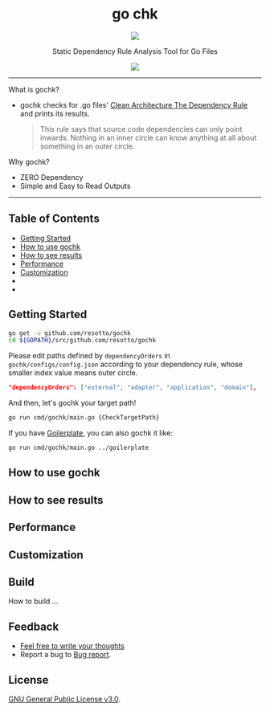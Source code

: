 <h1 align="center">go chk</h1>

<p align="center">
  <a href="https://github.com/resotto/gochk/blob/master/LICENSE"><img src="https://img.shields.io/badge/license-GPL%20v3.0-brightgreen.svg" /></a>
</p>

<p align="center">
  Static Dependency Rule Analysis Tool for Go Files
</p>

<p align="center">
  <img src="https://user-images.githubusercontent.com/19743841/96338043-67719c80-10c6-11eb-9a5f-3b672356a9d6.gif">
</p>

---

What is gochk?

- gochk checks for .go files' [Clean Architecture The Dependency Rule](https://blog.cleancoder.com/uncle-bob/2012/08/13/the-clean-architecture.html#the-dependency-rule) and prints its results.

  > This rule says that source code dependencies can only point inwards. Nothing in an inner circle can know anything at all about something in an outer circle.

Why gochk?

- ZERO Dependency
- Simple and Easy to Read Outputs

---

## Table of Contents

- [Getting Started](#getting-started)
- [How to use gochk](#how-to-use-gochk)
- [How to see results](#how-to-see-results)
- [Performance](#performance)
- [Customization](#customization)
- [](#)
- [](#)

## Getting Started

```zsh
go get -u github.com/resotto/gochk
cd ${GOPATH}/src/github.com/resotto/gochk
```

Please edit paths defined by `dependencyOrders` in `gochk/configs/config.json` according to your dependency rule, whose smaller index value means outer circle.

```json
"dependencyOrders": ["external", "adapter", "application", "domain"],
```

And then, let's gochk your target path!

```zsh
go run cmd/gochk/main.go {CheckTargetPath}
```

If you have [Goilerplate](https://github.com/resotto/goilerplate), you can also gochk it like:

```zsh
go run cmd/gochk/main.go ../goilerplate
```

## How to use gochk

## How to see results

## Performance

## Customization

## Build

How to build ...

## Feedback

- [Feel free to write your thoughts](https://github.com/resotto/gochk/issues/1)
- Report a bug to [Bug report](https://github.com/resotto/gochk/issues/2).

## License

[GNU General Public License v3.0](https://github.com/resotto/gochk/blob/master/LICENSE).
